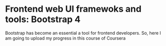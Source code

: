 # Frontend web UI framewoks and tools: Bootstrap 4 

Bootstrap has become an essential a tool for frontend developers. So, here I am going to upload my progress in this course of Coursera



